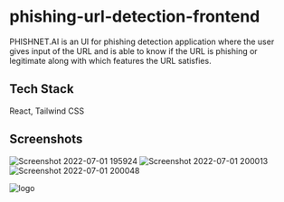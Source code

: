 
# phishing-url-detection-frontend

PHISHNET.AI is an UI for phishing detection application where the user gives
input of the URL and is able to know if the URL is phishing or legitimate along
with which features the URL satisfies.


## Tech Stack

React, Tailwind CSS




## Screenshots

![Screenshot 2022-07-01 195924](https://user-images.githubusercontent.com/48612930/185729393-2ebe75c3-a7c4-4f50-aede-70ba98463d40.png)
![Screenshot 2022-07-01 200013](https://user-images.githubusercontent.com/48612930/185729395-8844fcd7-b532-4989-87ed-27289660cda4.png)
![Screenshot 2022-07-01 200048](https://user-images.githubusercontent.com/48612930/185729396-99ceda75-dc50-4745-8559-460b6b38c08d.png)





![logo](https://user-images.githubusercontent.com/48612930/185729369-cc728710-2b41-4185-96eb-48a211ef5c3d.svg)
